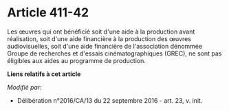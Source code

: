 # Article 411-42

Les œuvres qui ont bénéficié soit d'une aide à la production avant  réalisation, soit d'une aide financière à la production
des œuvres  audiovisuelles, soit d'une aide financière de l'association dénommée  Groupe de recherches et d'essais
cinématographiques (GREC), ne sont pas  éligibles aux aides au programme de production.

**Liens relatifs à cet article**

_Modifié par_:

  - Délibération n°2016/CA/13 du 22 septembre 2016 - art. 23, v. init.
